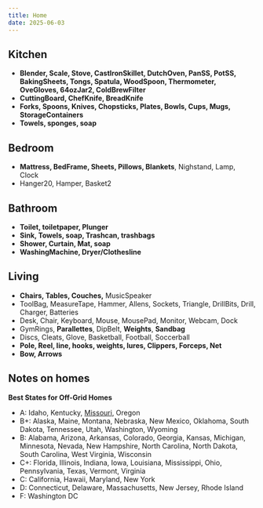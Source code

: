 ```yaml
---
title: Home
date: 2025-06-03
---
```

## Kitchen
- **Blender, Scale, Stove, CastIronSkillet, DutchOven, PanSS, PotSS, BakingSheets, Tongs, Spatula, WoodSpoon, Thermometer, OveGloves, 64ozJar2, ColdBrewFilter**
- **CuttingBoard, ChefKnife, BreadKnife**
- **Forks, Spoons, Knives, Chopsticks, Plates, Bowls, Cups, Mugs, StorageContainers**
- **Towels, sponges, soap**

## Bedroom
- **Mattress, BedFrame, Sheets, Pillows, Blankets**, Nighstand, Lamp, Clock
- Hanger20, Hamper, Basket2

## Bathroom
- **Toilet, toiletpaper, Plunger**
- **Sink, Towels, soap, Trashcan, trashbags**
- **Shower, Curtain, Mat, soap**
- **WashingMachine, Dryer/Clothesline**

## Living
- **Chairs, Tables, Couches,** MusicSpeaker
- ToolBag, MeasureTape, Hammer, Allens, Sockets, Triangle, DrillBits, Drill, Charger, Batteries
- Desk, Chair, Keyboard, Mouse, MousePad, Monitor, Webcam, Dock
- GymRings, **Parallettes**, DipBelt, **Weights**, **Sandbag**
- Discs, Cleats, Glove, Basketball, Football, Soccerball
- **Pole, Reel, line, hooks, weights, lures, Clippers, Forceps, Net**
- **Bow, Arrows**

## Notes on homes

**Best States for Off-Grid Homes**
- A: Idaho, Kentucky, [Missouri](/missouri), Oregon 
- B+: Alaska, Maine, Montana, Nebraska, New Mexico, Oklahoma, South Dakota, Tennessee, Utah, Washington, Wyoming 
- B: Alabama, Arizona, Arkansas, Colorado, Georgia, Kansas, Michigan, Minnesota, Nevada, New Hampshire, North Carolina, North Dakota, South Carolina, West Virginia, Wisconsin 
- C+: Florida, Illinois, Indiana, Iowa, Louisiana, Mississippi, Ohio, Pennsylvania, Texas, Vermont, Virginia 
- C: California, Hawaii, Maryland, New York 
- D: Connecticut, Delaware, Massachusetts, New Jersey, Rhode Island 
- F: Washington DC